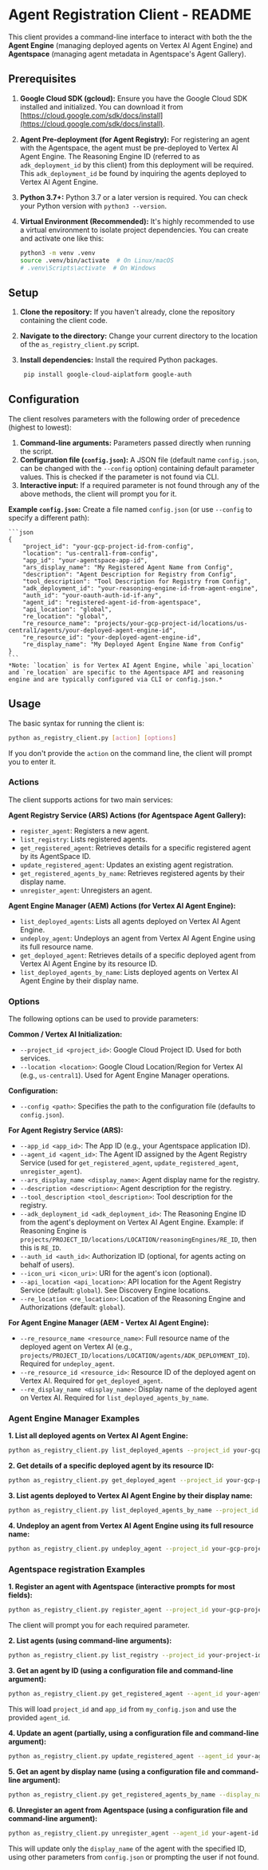 # Agent Registration Client - README

This client provides a command-line interface to interact with both the the **Agent Engine** (managing deployed agents on Vertex AI Agent Engine) and **Agentspace** (managing agent metadata in Agentspace's Agent Gallery).

## Prerequisites

1.  **Google Cloud SDK (gcloud):**  Ensure you have the Google Cloud SDK installed and initialized.  You can download it from [https://cloud.google.com/sdk/docs/install](https://cloud.google.com/sdk/docs/install).
2.  **Agent Pre-deployment (for Agent Registry):** For registering an agent with the Agentspace, the agent must be pre-deployed to Vertex AI Agent Engine. The Reasoning Engine ID (referred to as `adk_deployment_id` by this client) from this deployment will be required. This `adk_deployment_id` be found by inquiring the agents deployed to Vertex AI Agent Engine. 
3.  **Python 3.7+:**  Python 3.7 or a later version is required.  You can check your Python version with `python3 --version`.
4.  **Virtual Environment (Recommended):** It's highly recommended to use a virtual environment to isolate project dependencies. You can create and activate one like this:

    ```bash
    python3 -m venv .venv
    source .venv/bin/activate  # On Linux/macOS
    # .venv\Scripts\activate  # On Windows
    ```

## Setup

1.  **Clone the repository:**  If you haven't already, clone the repository containing the client code.
2.  **Navigate to the directory:** Change your current directory to the location of the `as_registry_client.py` script.
3.  **Install dependencies:** Install the required Python packages.

    ```bash
     pip install google-cloud-aiplatform google-auth
    ```

## Configuration

The client resolves parameters with the following order of precedence (highest to lowest):

1.  **Command-line arguments:** Parameters passed directly when running the script.
2.  **Configuration file (`config.json`):** A JSON file (default name `config.json`, can be changed with the `--config` option) containing default parameter values. This is checked if the parameter is not found via CLI.
3.  **Interactive input:** If a required parameter is not found through any of the above methods, the client will prompt you for it.

**Example `config.json`:**
Create a file named `config.json` (or use `--config` to specify a different path):

    ```json
    {
        "project_id": "your-gcp-project-id-from-config",
        "location": "us-central1-from-config", 
        "app_id": "your-agentspace-app-id",
        "ars_display_name": "My Registered Agent Name from Config",
        "description": "Agent Description for Registry from Config",
        "tool_description": "Tool Description for Registry from Config",
        "adk_deployment_id": "your-reasoning-engine-id-from-agent-engine",
        "auth_id": "your-oauth-auth-id-if-any",
        "agent_id": "registered-agent-id-from-agentspace",
        "api_location": "global",
        "re_location": "global",
        "re_resource_name": "projects/your-gcp-project-id/locations/us-central1/agents/your-deployed-agent-engine-id",
        "re_resource_id": "your-deployed-agent-engine-id",
        "re_display_name": "My Deployed Agent Engine Name from Config"
    }
    ```
    *Note: `location` is for Vertex AI Agent Engine, while `api_location` and `re_location` are specific to the Agentspace API and reasoning engine and are typically configured via CLI or config.json.*

## Usage

The basic syntax for running the client is:

```bash
python as_registry_client.py [action] [options]
```

If you don't provide the `action` on the command line, the client will prompt you to enter it.

### Actions

The client supports actions for two main services:

**Agent Registry Service (ARS) Actions (for Agentspace Agent Gallery):**
*   `register_agent`: Registers a new agent.
*   `list_registry`: Lists registered agents.
*   `get_registered_agent`: Retrieves details for a specific registered agent by its AgentSpace ID.
*   `update_registered_agent`: Updates an existing agent registration.
*   `get_registered_agents_by_name`: Retrieves registered agents by their display name.
*   `unregister_agent`: Unregisters an agent.

**Agent Engine Manager (AEM) Actions (for Vertex AI Agent Engine):**
*   `list_deployed_agents`: Lists all agents deployed on Vertex AI Agent Engine.
*   `undeploy_agent`: Undeploys an agent from Vertex AI Agent Engine using its full resource name.
*   `get_deployed_agent`: Retrieves details of a specific deployed agent from Vertex AI Agent Engine by its resource ID.
*   `list_deployed_agents_by_name`: Lists deployed agents on Vertex AI Agent Engine by their display name.

### Options

The following options can be used to provide parameters:

**Common / Vertex AI Initialization:**
*   `--project_id <project_id>`: Google Cloud Project ID. Used for both services.
*   `--location <location>`: Google Cloud Location/Region for Vertex AI (e.g., `us-central1`). Used for Agent Engine Manager operations.

**Configuration:**
*   `--config <path>`: Specifies the path to the configuration file (defaults to `config.json`).

**For Agent Registry Service (ARS):**
*   `--app_id <app_id>`: The App ID (e.g., your Agentspace application ID).
*   `--agent_id <agent_id>`: The Agent ID assigned by the Agent Registry Service (used for `get_registered_agent`, `update_registered_agent`, `unregister_agent`).
*   `--ars_display_name <display_name>`: Agent display name for the registry.
*   `--description <description>`: Agent description for the registry.
*   `--tool_description <tool_description>`: Tool description for the registry.
*   `--adk_deployment_id <adk_deployment_id>`: The Reasoning Engine ID from the agent's deployment on Vertex AI Agent Engine. Example: if Reasoning Engine is `projects/PROJECT_ID/locations/LOCATION/reasoningEngines/RE_ID`, then this is `RE_ID`.
*   `--auth_id <auth_id>`: Authorization ID (optional, for agents acting on behalf of users).
*   `--icon_uri <icon_uri>`: URI for the agent's icon (optional).
*   `--api_location <api_location>`: API location for the Agent Registry Service (default: `global`). See Discovery Engine locations.
*   `--re_location <re_location>`: Location of the Reasoning Engine and Authorizations (default: `global`).

**For Agent Engine Manager (AEM - Vertex AI Agent Engine):**
*   `--re_resource_name <resource_name>`: Full resource name of the deployed agent on Vertex AI (e.g., `projects/PROJECT_ID/locations/LOCATION/agents/ADK_DEPLOYMENT_ID`). Required for `undeploy_agent`.
*   `--re_resource_id <resource_id>`: Resource ID of the deployed agent on Vertex AI. Required for `get_deployed_agent`.
*   `--re_display_name <display_name>`: Display name of the deployed agent on Vertex AI. Required for `list_deployed_agents_by_name`.

### Agent Engine Manager Examples

**1. List all deployed agents on Vertex AI Agent Engine:**

```bash
python as_registry_client.py list_deployed_agents --project_id your-gcp-project --location us-central1
```

**2. Get details of a specific deployed agent by its resource ID:**

```bash
python as_registry_client.py get_deployed_agent --project_id your-gcp-project --location us-central1 --re_resource_id your-deployed-agent-id
```

**3. List agents deployed to Vertex AI Agent Engine by their display name:**

```bash
python as_registry_client.py list_deployed_agents_by_name --project_id your-gcp-project --location us-central1 --re_display_name "My Deployed Agent Name"
```

**4. Undeploy an agent from Vertex AI Agent Engine using its full resource name:**

```bash
python as_registry_client.py undeploy_agent --project_id your-gcp-project --location us-central1 --re_resource_name projects/your-gcp-project/locations/us-central1/agents/your-deployed-agent-id
```


### Agentspace registration Examples

**1. Register an agent with Agentspace (interactive prompts for most fields):**

```bash
python as_registry_client.py register_agent --project_id your-gcp-project --app_id my-app
```

The client will prompt you for each required parameter.

**2. List agents (using command-line arguments):**

```bash
python as_registry_client.py list_registry --project_id your-project-id --app_id your-app-id --api_location global
```

**3. Get an agent by ID (using a configuration file and command-line argument):**

```bash
python as_registry_client.py get_registered_agent --agent_id your-agent-id --config my_config.json
```

This will load `project_id` and `app_id` from `my_config.json` and use the provided `agent_id`.

**4. Update an agent (partially, using a configuration file and command-line argument):**

```bash
python as_registry_client.py update_registered_agent --agent_id your-agent-id --display_name "New Agent Name"
```

**5. Get an agent by display name (using a configuration file and command-line argument):**

```bash
python as_registry_client.py get_registered_agents_by_name --display_name "Agent Name"  --config my_config.json   
```

**6. Unregister an agent from Agentspace (using a configuration file and command-line argument):**

```bash
python as_registry_client.py unregister_agent --agent_id your-agent-id --config my_config.json
```

This will update only the `display_name` of the agent with the specified ID, using other parameters from `config.json` or prompting the user if not found.